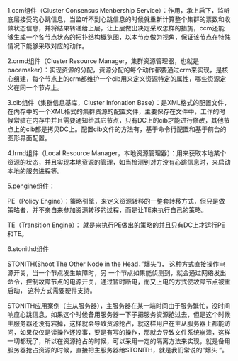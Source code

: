 1.ccm组件（Cluster Consensus Menbership Service）：作用，承上启下，监听底层接受的心跳信息，当监听不到心跳信息的时候就重新计算整个集群的票数和收敛状态信息，并将结果转递给上层，让上层做出决定采取怎样的措施，ccm还能够生成一个各节点状态的拓扑结构概览图，以本节点做为视角，保证该节点在特殊情况下能够采取对应的动作。

   2.crmd组件（Cluster Resource Manager，集群资源管理器，也就是pacemaker）：实现资源的分配，资源分配的每个动作都要通过crm来实现，是核心组建，每个节点上的crm都维护一个cib用来定义资源特定的属性，哪些资源定义在同一个节点上。

   3.cib组件（集群信息基库，Cluster Infonation Base）：是XML格式的配置文件，在内存中的一个XML格式的集群资源的配置文件，主要保存在文件中，工作的时候常驻在内存中并且需要通知给其它节点，只有DC上的cib才能进行修改，其他节点上的cib都是拷贝DC上。配置cib文件的方法有，基于命令行配置和基于前台的图形界面配置。

   4.lrmd组件（Local Resource Manager，本地资源管理器）：用来获取本地某个资源的状态，并且实现本地资源的管理，如当检测到对方没有心跳信息时，来启动本地的服务进程等。

   5.pengine组件：

   PE（Policy Engine）：策略引擎，来定义资源转移的一整套转移方式，但只是做策略者，并不亲自来参加资源转移的过程，而是让TE来执行自己的策略。

   TE（Transition Engine）： 就是来执行PE做出的策略的并且只有DC上才运行PE和TE。

   6.stonithd组件

   STONITH(Shoot The Other Node in the Head，”爆头“)， 这种方式直接操作电源开关，当一个节点发生故障时，另 一个节点如果能侦测到，就会通过网络发出命令，控制故障节点的电源开关，通过暂时断电，而又上电的方式使故障节点被重启动， 这种方式需要硬件支持。

   STONITH应用案例（主从服务器），主服务器在某一端时间由于服务繁忙，没时间响应心跳信息，如果这个时候备用服务器一下子把服务资源抢过去，但是这个时候主服务器还没有宕掉，这样就会导致资源抢占，就这样用户在主从服务器上都能访问，如果仅仅是读操作还没事，要是有写的操作，那就会导致文件系统崩溃，这样一切都玩了，所以在资源抢占的时候，可以采用一定的隔离方法来实现，就是备用服务器抢占资源的时候，直接把主服务器给STONITH，就是我们常说的”爆头 ”。
